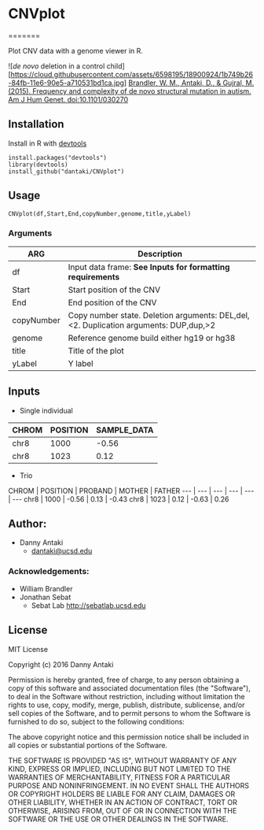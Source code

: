# CNVplot
=======

Plot CNV data with a genome viewer in R.

![_de novo_ deletion in a control child][https://cloud.githubusercontent.com/assets/6598195/18900924/1b749b26-84fb-11e6-90e5-a710531bd1ca.jpg]
[Brandler, W. M., Antaki, D., & Gujral, M. (2015). Frequency and complexity of de novo structural mutation in autism. Am J Hum Genet. doi:10.1101/030270](https://www.ncbi.nlm.nih.gov/pubmed/27018473)

## Installation

Install in R with [devtools](https://github.com/hadley/devtools)

```
install.packages("devtools")
library(devtools)
install_github("dantaki/CNVplot")
```

## Usage

```
CNVplot(df,Start,End,copyNumber,genome,title,yLabel)
```
### Arguments
  
ARG | Description 
--- | ---- 
df | Input data frame: **See Inputs for formatting requirements**
Start | Start position of the CNV
End | End position of the CNV
copyNumber | Copy number state. Deletion arguments: DEL,del,<2. Duplication arguments: DUP,dup,>2
genome | Reference genome build either hg19 or hg38
title | Title of the plot
yLabel | Y label

## Inputs

* Single individual

CHROM | POSITION | SAMPLE_DATA
--- | --- | --- 
chr8 | 1000 | -0.56
chr8 | 1023 | 0.12

* Trio

CHROM | POSITION | PROBAND | MOTHER | FATHER
--- | --- | --- | --- | --- | ---
chr8 | 1000 | -0.56 | 0.13 | -0.43 
chr8 | 1023 | 0.12 | -0.63 | 0.26

## Author:

* Danny Antaki
  * dantaki@ucsd.edu

### Acknowledgements:

* William Brandler
* Jonathan Sebat
   * Sebat Lab http://sebatlab.ucsd.edu

## License 
MIT License

Copyright (c) 2016 Danny Antaki

Permission is hereby granted, free of charge, to any person obtaining a copy
of this software and associated documentation files (the "Software"), to deal
in the Software without restriction, including without limitation the rights
to use, copy, modify, merge, publish, distribute, sublicense, and/or sell
copies of the Software, and to permit persons to whom the Software is
furnished to do so, subject to the following conditions:

The above copyright notice and this permission notice shall be included in all
copies or substantial portions of the Software.

THE SOFTWARE IS PROVIDED "AS IS", WITHOUT WARRANTY OF ANY KIND, EXPRESS OR
IMPLIED, INCLUDING BUT NOT LIMITED TO THE WARRANTIES OF MERCHANTABILITY,
FITNESS FOR A PARTICULAR PURPOSE AND NONINFRINGEMENT. IN NO EVENT SHALL THE
AUTHORS OR COPYRIGHT HOLDERS BE LIABLE FOR ANY CLAIM, DAMAGES OR OTHER
LIABILITY, WHETHER IN AN ACTION OF CONTRACT, TORT OR OTHERWISE, ARISING FROM,
OUT OF OR IN CONNECTION WITH THE SOFTWARE OR THE USE OR OTHER DEALINGS IN THE
SOFTWARE.
